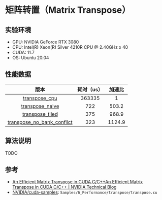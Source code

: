# 矩阵转置（Matrix Transpose）

## 实验环境

- GPU: NVIDIA GeForce RTX 3080
- CPU: Intel(R) Xeon(R) Silver 4210R CPU @ 2.40GHz x 40
- CUDA: 11.7
- OS: Ubuntu 20.04

## 性能数据

|                              版本                               | 耗时（us） | 加速比 |
| :-------------------------------------------------------------: | :--------: | :----: |
|               [transpose_cpu](./transpose_cpu.h)                |   363335   |   1    |
|            [transpose_naive](./transpose_naive.cuh)             |    722     | 503.2  |
|            [transpose_tiled](./transpose_tiled.cuh)             |    375     | 968.9  |
| [transpose_no_bank_conflict](./transpose_no_bank_conflicts.cuh) |    323     | 1124.9 |

## 算法说明

TODO

## 参考

- [An Efficient Matrix Transpose in CUDA C/C++An Efficient Matrix Transpose in CUDA C/C++ | NVIDIA Technical Blog](https://developer.nvidia.com/blog/efficient-matrix-transpose-cuda-cc/)
- [NVIDIA/cuda-samples](https://github.com/NVIDIA/cuda-samples): `Samples/6_Performance/transpose/transpose.cu`